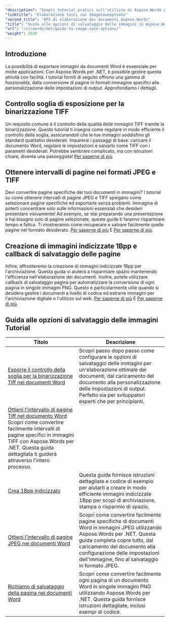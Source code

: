 ```yaml
---
"description": "Scopri tutorial pratici sull'utilizzo di Aspose.Words per .NET per salvare le immagini, con passaggi semplici da seguire ed esempi di codice per un'elaborazione efficiente dei documenti."
"linktitle": "Elaborazione testi con Imagesaveoptions"
"second_title": "API di elaborazione dei documenti Aspose.Words"
"title": "Guida alle opzioni di salvataggio delle immagini in Aspose.Words per .NET"
"url": "/it/words/net/guide-to-image-save-options/"
"weight": 1630
---
```


## Introduzione

La possibilità di esportare immagini da documenti Word è essenziale per molte applicazioni. Con Aspose.Words per .NET, è possibile gestire questa attività con facilità. I tutorial forniti di seguito offrono una gamma di funzionalità, dalla conversione di pagine in formati immagine specifici alla personalizzazione delle impostazioni di output. Approfondiamo i dettagli.

## Controllo soglia di esposizione per la binarizzazione TIFF

Un requisito comune è il controllo della qualità delle immagini TIFF tramite la binarizzazione. Questo tutorial ti insegna come regolare in modo efficiente il controllo della soglia, assicurandoti che le tue immagini soddisfino gli standard qualitativi desiderati. Imparerai i passaggi di base: caricare il documento Word, regolare le impostazioni e salvarlo come TIFF con i parametri desiderati. Potrebbe sembrare complicato, ma con istruzioni chiare, diventa una passeggiata! [Per saperne di più](./expose-threshold-control-for-tiff-binarization-in-word-document/).

## Ottenere intervalli di pagine nei formati JPEG e TIFF

Devi convertire pagine specifiche dei tuoi documenti in immagini? I tutorial su come ottenere intervalli di pagine JPEG e TIFF spiegano come selezionare pagine specifiche ed esportarle senza problemi. Immagina di poterti concentrare solo sulle informazioni essenziali che desideri presentare visivamente! Ad esempio, se stai preparando una presentazione e hai bisogno solo di pagine selezionate, queste guide ti faranno risparmiare tempo e fatica. Ti mostreranno come recuperare e salvare facilmente quelle pagine nel formato desiderato. [Per saperne di più](./get-jpeg-page-range-word-document/) E [Per saperne di più](./get-tiff-page-range-word-document/).

## Creazione di immagini indicizzate 1Bpp e callback di salvataggio delle pagine

Infine, affronteremo la creazione di immagini indicizzate 1Bpp per l'archiviazione. Questa guida vi aiuterà a risparmiare spazio mantenendo l'efficienza nell'elaborazione dei documenti. Inoltre, potete utilizzare callback di salvataggio pagina per automatizzare la conversione di ogni pagina in singole immagini PNG. Questo è particolarmente utile quando si desidera gestire i documenti a livello di codice ed estrarre immagini per l'archiviazione digitale o l'utilizzo sul web. [Per saperne di più](./create-1bpp-indexed/) E [Per saperne di più](./page-saving-callback-word-document/).

 ## Guida alle opzioni di salvataggio delle immagini Tutorial
| Titolo | Descrizione |
| --- | --- |
| [Esporre il controllo della soglia per la binarizzazione Tiff nei documenti Word](./expose-threshold-control-for-tiff-binarization-in-word-document/) | Scopri passo dopo passo come configurare le opzioni di salvataggio delle immagini per un'elaborazione ottimale dei documenti, dal caricamento del documento alla personalizzazione delle impostazioni di output. Perfetto sia per sviluppatori esperti che per principianti. |
| [Ottieni l'intervallo di pagine Tiff nel documento Word](./get-tiff-page-range-word-document/) Scopri come convertire facilmente intervalli di pagine specifici in immagini TIFF con Aspose.Words per .NET. Questa guida dettagliata ti guiderà attraverso l'intero processo. |
| [Crea 1Bpp indicizzato](./create-1bpp-indexed/) | Questa guida fornisce istruzioni dettagliate e codice di esempio per aiutarti a creare in modo efficiente immagini indicizzate 1Bpp per scopi di archiviazione, stampa o risparmio di spazio. |
| [Ottieni l'intervallo di pagine JPEG nei documenti Word](./get-jpeg-page-range-word-document/) | Scopri come convertire facilmente pagine specifiche di documenti Word in immagini JPEG utilizzando Aspose.Words per .NET. Questa guida completa copre tutto, dal caricamento del documento alla configurazione delle impostazioni dell'immagine, fino al salvataggio in formato JPEG. |
| [Richiamo di salvataggio della pagina nei documenti Word](./page-saving-callback-word-document/) | Scopri come convertire facilmente ogni pagina di un documento Word in singole immagini PNG utilizzando Aspose.Words per .NET. Questa guida fornisce istruzioni dettagliate, inclusi esempi di codice. |